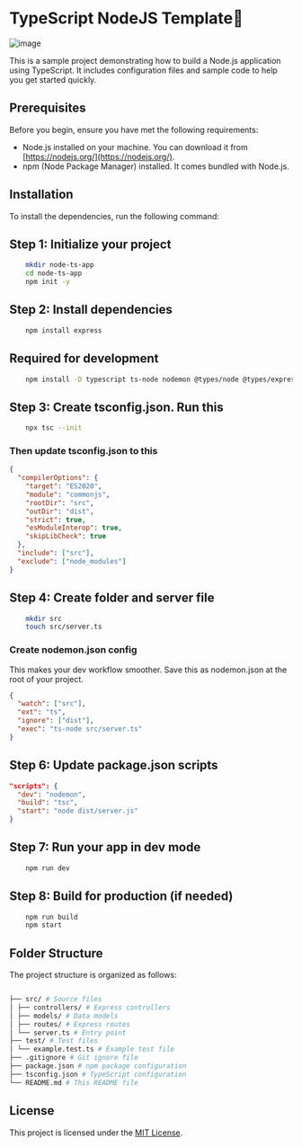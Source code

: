 # TypeScript NodeJS Template🚀

![image](https://github.com/user-attachments/assets/8da942d6-a78c-4e89-ae68-3b460e7788df)


This is a sample project demonstrating how to build a Node.js application using TypeScript. It includes configuration files and sample code to help you get started quickly.

## Prerequisites

Before you begin, ensure you have met the following requirements:

- Node.js installed on your machine. You can download it from [https://nodejs.org/](https://nodejs.org/).
- npm (Node Package Manager) installed. It comes bundled with Node.js.

## Installation

To install the dependencies, run the following command:

## Step 1: Initialize your project

```bash
    mkdir node-ts-app
    cd node-ts-app
    npm init -y
```

## Step 2: Install dependencies

```bash
    npm install express
```

## Required for development

```bash
    npm install -D typescript ts-node nodemon @types/node @types/express
```

## Step 3: Create tsconfig.json. Run this

```bash
    npx tsc --init
```

### Then update tsconfig.json to this

```json
{
  "compilerOptions": {
    "target": "ES2020",
    "module": "commonjs",
    "rootDir": "src",
    "outDir": "dist",
    "strict": true,
    "esModuleInterop": true,
    "skipLibCheck": true
  },
  "include": ["src"],
  "exclude": ["node_modules"]
}
```

## Step 4: Create folder and server file

```bash
    mkdir src
    touch src/server.ts
```

### Create nodemon.json config

This makes your dev workflow smoother. Save this as nodemon.json at the root of your project.

```json
{
  "watch": ["src"],
  "ext": "ts",
  "ignore": ["dist"],
  "exec": "ts-node src/server.ts"
}
```

## Step 6: Update package.json scripts

```json
"scripts": {
  "dev": "nodemon",
  "build": "tsc",
  "start": "node dist/server.js"
}
```

## Step 7: Run your app in dev mode

```bash
    npm run dev
```

## Step 8: Build for production (if needed)

```bash
    npm run build
    npm start
```

## Folder Structure

The project structure is organized as follows:

```bash

├── src/ # Source files
│ ├── controllers/ # Express controllers
│ ├── models/ # Data models
│ ├── routes/ # Express routes
│ └── server.ts # Entry point
├── test/ # Test files
│ └── example.test.ts # Example test file
├── .gitignore # Git ignore file
├── package.json # npm package configuration
├── tsconfig.json # TypeScript configuration
└── README.md # This README file
```

## License

This project is licensed under the [MIT License](LICENSE).
